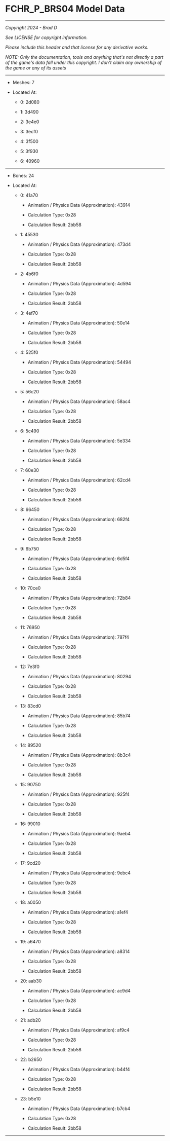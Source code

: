 # FCHR_P_BRS04 Model Data

---

*Copyright 2024 - Brad D*

*See LICENSE for copyright information.*

*Please include this header and that license for any derivative works.*

*NOTE: Only the documentation, tools and anything that's not directly a part of the game's data fall under this copyright. I don't claim any ownership of the game or any of its assets*

---

* Meshes: 7

* Located At:

  * 0: 2d080

  * 1: 3d490

  * 2: 3e4e0

  * 3: 3ecf0

  * 4: 3f500

  * 5: 3f930

  * 6: 40960

---

* Bones: 24

* Located At:

  * 0: 41a70

    * Animation / Physics Data (Approximation): 43914

    * Calculation Type: 0x28

    * Calculation Result: 2bb58

  * 1: 45530

    * Animation / Physics Data (Approximation): 473d4

    * Calculation Type: 0x28

    * Calculation Result: 2bb58

  * 2: 4b6f0

    * Animation / Physics Data (Approximation): 4d594

    * Calculation Type: 0x28

    * Calculation Result: 2bb58

  * 3: 4ef70

    * Animation / Physics Data (Approximation): 50e14

    * Calculation Type: 0x28

    * Calculation Result: 2bb58

  * 4: 525f0

    * Animation / Physics Data (Approximation): 54494

    * Calculation Type: 0x28

    * Calculation Result: 2bb58

  * 5: 56c20

    * Animation / Physics Data (Approximation): 58ac4

    * Calculation Type: 0x28

    * Calculation Result: 2bb58

  * 6: 5c490

    * Animation / Physics Data (Approximation): 5e334

    * Calculation Type: 0x28

    * Calculation Result: 2bb58

  * 7: 60e30

    * Animation / Physics Data (Approximation): 62cd4

    * Calculation Type: 0x28

    * Calculation Result: 2bb58

  * 8: 66450

    * Animation / Physics Data (Approximation): 682f4

    * Calculation Type: 0x28

    * Calculation Result: 2bb58

  * 9: 6b750

    * Animation / Physics Data (Approximation): 6d5f4

    * Calculation Type: 0x28

    * Calculation Result: 2bb58

  * 10: 70ce0

    * Animation / Physics Data (Approximation): 72b84

    * Calculation Type: 0x28

    * Calculation Result: 2bb58

  * 11: 76950

    * Animation / Physics Data (Approximation): 787f4

    * Calculation Type: 0x28

    * Calculation Result: 2bb58

  * 12: 7e3f0

    * Animation / Physics Data (Approximation): 80294

    * Calculation Type: 0x28

    * Calculation Result: 2bb58

  * 13: 83cd0

    * Animation / Physics Data (Approximation): 85b74

    * Calculation Type: 0x28

    * Calculation Result: 2bb58

  * 14: 89520

    * Animation / Physics Data (Approximation): 8b3c4

    * Calculation Type: 0x28

    * Calculation Result: 2bb58

  * 15: 90750

    * Animation / Physics Data (Approximation): 925f4

    * Calculation Type: 0x28

    * Calculation Result: 2bb58

  * 16: 99010

    * Animation / Physics Data (Approximation): 9aeb4

    * Calculation Type: 0x28

    * Calculation Result: 2bb58

  * 17: 9cd20

    * Animation / Physics Data (Approximation): 9ebc4

    * Calculation Type: 0x28

    * Calculation Result: 2bb58

  * 18: a0050

    * Animation / Physics Data (Approximation): a1ef4

    * Calculation Type: 0x28

    * Calculation Result: 2bb58

  * 19: a6470

    * Animation / Physics Data (Approximation): a8314

    * Calculation Type: 0x28

    * Calculation Result: 2bb58

  * 20: aab30

    * Animation / Physics Data (Approximation): ac9d4

    * Calculation Type: 0x28

    * Calculation Result: 2bb58

  * 21: adb20

    * Animation / Physics Data (Approximation): af9c4

    * Calculation Type: 0x28

    * Calculation Result: 2bb58

  * 22: b2650

    * Animation / Physics Data (Approximation): b44f4

    * Calculation Type: 0x28

    * Calculation Result: 2bb58

  * 23: b5e10

    * Animation / Physics Data (Approximation): b7cb4

    * Calculation Type: 0x28

    * Calculation Result: 2bb58

---

